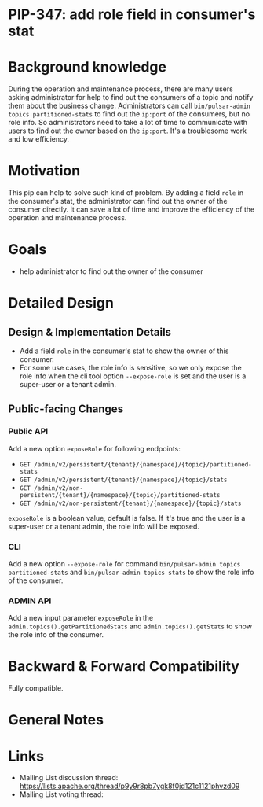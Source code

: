 
# PIP-347: add role field in consumer's stat

# Background knowledge

During the operation and maintenance process, there are many users asking administrator for help to find out the consumers of a topic and notify them about the business change.
Administrators can call `bin/pulsar-admin topics partitioned-stats` to find out the `ip:port` of the consumers, but no role info. So administrators need to take a lot of time to
communicate with users to find out the owner based on the `ip:port`. It's a troublesome work and low efficiency.

# Motivation

This pip can help to solve such kind of problem. By adding a field `role` in the consumer's stat, the administrator can find out the owner of the consumer directly. 
It can save a lot of time and improve the efficiency of the operation and maintenance process.

# Goals

- help administrator to find out the owner of the consumer

# Detailed Design

## Design & Implementation Details
- Add a field `role` in the consumer's stat to show the owner of this consumer.
- For some use cases, the role info is sensitive, so we only expose the role info when the cli tool option `--expose-role` is set
  and the user is a super-user or a tenant admin.

## Public-facing Changes

### Public API
Add a new option `exposeRole` for following endpoints:
- `GET /admin/v2/persistent/{tenant}/{namespace}/{topic}/partitioned-stats` 
- `GET /admin/v2/persistent/{tenant}/{namespace}/{topic}/stats` 
- `GET /admin/v2/non-persistent/{tenant}/{namespace}/{topic}/partitioned-stats`
- `GET /admin/v2/non-persistent/{tenant}/{namespace}/{topic}/stats`

`exposeRole` is a boolean value, default is false. If it's true and the user is a super-user or a tenant admin, the role info will be exposed.

### CLI
Add a new option `--expose-role` for command `bin/pulsar-admin topics partitioned-stats` 
and `bin/pulsar-admin topics stats` to show the role info of the consumer.

### ADMIN API
Add a new input parameter `exposeRole` in the `admin.topics().getPartitionedStats` and `admin.topics().getStats` to show the role info of the consumer.


# Backward & Forward Compatibility

Fully compatible.

# General Notes

# Links

<!--
Updated afterwards
-->
* Mailing List discussion thread: https://lists.apache.org/thread/p9y9r8pb7ygk8f0jd121c1121phvzd09
* Mailing List voting thread:
